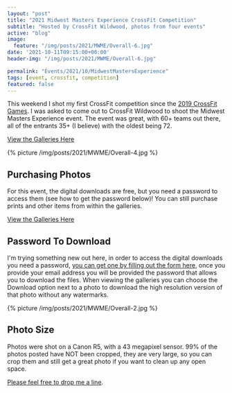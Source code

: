 ```yaml
---
layout: "post"
title: "2021 Midwest Masters Experience CrossFit Competition"
subtitle: "Hosted by CrossFit Wildwood, photos from four events"
active: "blog"
image:
  feature: "/img/posts/2021/MWME/Overall-6.jpg"
date: '2021-10-11T09:15:00+00:00'
header-img: "/img/posts/2021/MWME/Overall-6.jpg"

permalink: "Events/2021/10/MidwestMastersExperience"
tags: [event, crossfit, competition]
featured: false
---
```


This weekend I shot my first CrossFit competition since the [2019 CrossFit Games](https://photos.rainbowmarks.com/CrossFit/2019-CrossFit-Games). I was asked to come out to CrossFit Wildwood to shoot the Midwest Masters Experience event. The event was great, with 60+ teams out there, all of the entrants 35+ (I believe) with the oldest being 72.

[View the Galleries Here](https://photos.rainbowmarks.com/2021/2021-Midwest-Masters-Experience)

{% picture /img/posts/2021/MWME/Overall-4.jpg %}

## Purchasing Photos
For this event, the digital downloads are free, but you need a password to access them (see how to get the password below)! You can still purchase prints and other items from within the galleries. 

[View the Galleries Here](https://photos.rainbowmarks.com/2021/2021-Midwest-Masters-Experience)

## Password To Download
I'm trying something new out here, in order to access the digital downloads you need a password, [you can get one by filling out the form here](/passwords), once you provide your email address you will be provided the password that allows you to download the files. When viewing the galleries you can choose the Download option next to a photo to download the high resolution version of that photo without any watermarks.

{% picture /img/posts/2021/MWME/Overall-2.jpg %}

## Photo Size
Photos were shot on a Canon R5, with a 43 megapixel sensor. 99% of the photos posted have NOT been cropped, they are very large, so you can crop them and still get a great photo if you want to clean up any open space.

[Please feel free to drop me a line](https://chrishammond.com/contact/).
